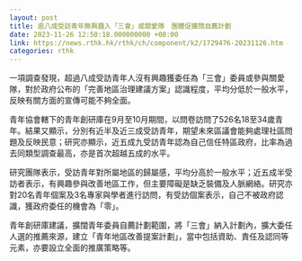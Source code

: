 ```yaml
---
layout: post
title: 逾八成受訪青年無興趣入「三會」或關愛隊　團體促擴闊自薦計劃
date: 2023-11-26 12:50:18.000000000 +08:00
link: https://news.rthk.hk/rthk/ch/component/k2/1729476-20231126.htm
categories: rthk
---
```


一項調查發現，超過八成受訪青年人沒有興趣獲委任為「三會」委員或參與關愛隊，對於政府公布的「完善地區治理建議方案」認識程度，平均分低於一般水平，反映有關方面的宣傳可能不夠全面。

青年協會轄下的青年創研庫在9月至10月期間，以問卷訪問了526名18至34歲青年。結果又顯示，分別有近半及近三成受訪青年，期望未來區議會能夠處理社區問題及反映民意；研究亦顯示，近五成九受訪青年認為自己信任特區政府，比率為過去同類型調查最高，亦是首次超越五成的水平。

研究團隊表示，受訪青年對所屬地區的歸屬感，平均分高於一般水平；近五成半受訪者表示，有興趣參與改善地區工作，但主要障礙是缺乏裝備及人脈網絡。研究亦對20名青年個案及3名專家與學者進行訪問，有受訪個案表示，自己不被政府認識，獲政府委任的機會為「零」。

青年創研庫建議，擴闊青年委員自薦計劃範圍，將「三會」納入計劃內，擴大委任人選的推薦來源，建立「青年地區改善提案計劃」，當中包括資助、責任及認同等元素，亦要設立全面的推廣策略等。
